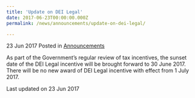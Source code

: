 ```yaml
---
title: 'Update on DEI Legal'
date: 2017-06-23T00:00:00.000Z
permalink: /news/announcements/update-on-dei-legal/

---
```



23 Jun 2017 Posted in [Announcements](/news/announcements)



As part of the Government’s regular review of tax incentives, the sunset date of the DEI Legal incentive will be brought forward to 30 June 2017. There will be no new award of DEI Legal incentive with effect from 1 July 2017.



<p class="right-side-updated">Last updated on 23 Jun 2017</p> 
